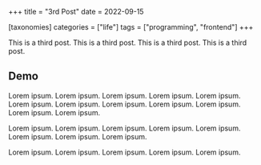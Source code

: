 +++
title = "3rd Post"
date = 2022-09-15

[taxonomies]
categories = ["life"]
tags = ["programming", "frontend"]
+++

This is a third post. This is a third post. This is a third post. This is a
third post.
<!-- more -->

## Demo

Lorem ipsum. Lorem ipsum. Lorem ipsum. Lorem ipsum. Lorem ipsum. Lorem ipsum.
Lorem ipsum. Lorem ipsum. Lorem ipsum. Lorem ipsum. Lorem ipsum. Lorem ipsum.

Lorem ipsum. Lorem ipsum. Lorem ipsum. Lorem ipsum. Lorem ipsum. Lorem ipsum.
Lorem ipsum. Lorem ipsum.

Lorem ipsum. Lorem ipsum. Lorem ipsum. Lorem ipsum. Lorem ipsum.